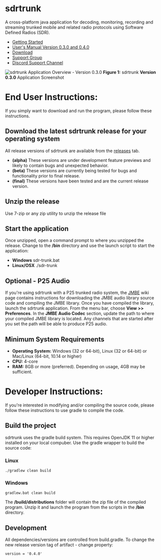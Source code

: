 # sdrtrunk
A cross-platform java application for decoding, monitoring, recording and streaming trunked mobile and related radio protocols using Software Defined Radios (SDR).

* [Getting Started](https://github.com/DSheirer/sdrtrunk/wiki/GettingStarted_V0.3.0)
* [User's Manual Version 0.3.0 and 0.4.0](https://github.com/DSheirer/sdrtrunk/wiki/UserManual_V0.3.0)
* [Download](https://github.com/DSheirer/sdrtrunk/releases)
* [Support Group](https://groups.google.com/forum/#!forum/sdrtrunk)
* [Discord Support Channel](https://discord.gg/HJQaKYE)

![sdrtrunk Application Overview - Version 0.3.0](https://github.com/DSheirer/sdrtrunk/wiki/v0.3/images/ApplicationOverview_V0.3.0.png)
**Figure 1:** sdrtrunk **Version 0.3.0** Application Screenshot

# End User Instructions:

If you simply want to download and run the program, please follow these instructions.

## Download the latest sdrtrunk release for your operating system
 
All release versions of sdrtrunk are available from the [releases](https://github.com/DSheirer/sdrtrunk/releases) tab.

* **(alpha)** These versions are under development feature previews and likely to contain bugs and unexpected behavior.
* **(beta)** These versions are currently being tested for bugs and functionality prior to final release.
* **(final)** These versions have been tested and are the current release version.

## Unzip the release

Use 7-zip or any zip utility to unzip the release file

## Start the application

Once unzipped, open a command prompt to where you unzipped the release.  Change to the **/bin** directory and use the launch script to start the application:
* **Windows** sdr-trunk.bat
* **Linux/OSX** ./sdr-trunk

## Optional - P25 Audio
If you're using sdrtrunk with a P25 trunked radio system, the [JMBE](https://github.com/DSheirer/sdrtrunk/wiki/JMBE) wiki page contains instructions for downloading the JMBE audio library source code and compiling the JMBE library.  Once you have compiled the library, launch the sdrtrunk application.  From the menu bar, choose **View >> Preferences**.  In the **JMBE Audio Codec** section, update the path to where your compiled JMBE library is located.  Any channels that are started after you set the path will be able to produce P25 audio.

## Minimum System Requirements
* **Operating System:** Windows (32 or 64-bit), Linux (32 or 64-bit) or Mac/Linux (64-bit, 10.14 or higher)
* **CPU:** 4-core
* **RAM:** 8GB or more (preferred).  Depending on usage, 4GB may be sufficient.

# Developer Instructions:

If you're interested in modifying and/or compiling the source code, please follow these instructions to use gradle to compile the code. 

## Build the project
sdrtrunk uses the gradle build system. This requires OpenJDK 11 or higher installed on your local compuber.  Use the gradle wrapper to build the source code:

### Linux
```
./gradlew clean build
```
### Windows
```
gradlew.bat clean build
```

The **/build/distributions** folder will contain the zip file of the compiled program.  Unzip it and launch the program from the scripts in the **/bin** directory.

## Development
All dependencies/versions are controlled from build.gradle.
To change the new release version tag of artifact - change property:
```
version = '0.4.0'
```
